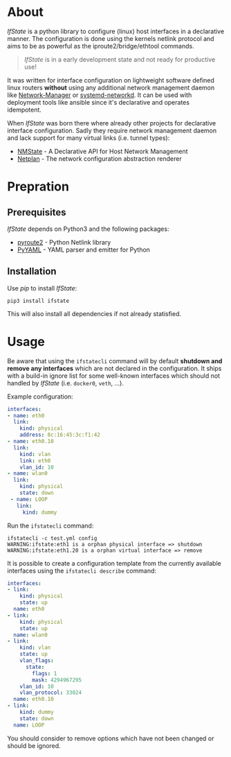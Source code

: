 # About

*IfState* is a python library to configure (linux) host interfaces in a declarative manner. The configuration is done using the kernels netlink protocol and aims to be as powerful as the iproute2/bridge/ethtool commands.

> *IfState* is in a early development state and not ready for productive use!

It was written for interface configuration on lightweight software defined linux routers **without** using any additional network management daemon like [Network-Manager](https://gitlab.freedesktop.org/NetworkManager/NetworkManager) or [systemd-networkd](https://www.freedesktop.org/software/systemd/man/systemd-networkd.service.html). It can be used with deployment tools like ansible since it's declarative and operates idempotent.

When *IfState* was born there where already other projects for declarative interface configuration. Sadly they require network management daemon and lack support for many virtual links (i.e. tunnel types):
- [NMState](https://nmstate.io) - A Declarative API for Host Network Management
- [Netplan](https://netplan.io) - The network configuration abstraction renderer



# Prepration

## Prerequisites

*IfState* depends on Python3 and the following packages:
- [pyroute2](https://pyroute2.org/) - Python Netlink library
- [PyYAML](https://pyyaml.org/) - YAML parser and emitter for Python


## Installation

Use *pip* to install *IfState*:

```
pip3 install ifstate
```

This will also install all dependencies if not already statisfied.


# Usage

Be aware that using the `ifstatecli` command will by default **shutdown and remove any interfaces** which are not declared in the configuration. It ships with a build-in ignore list for some well-known interfaces which should not handled by *IfState* (i.e. `docker0`, `veth`, ...).

Example configuration:

```yaml
interfaces:
- name: eth0
  link:
    kind: physical
    address: 8c:16:45:3c:f1:42
- name: eth0.10
  link:
    kind: vlan
    link: eth0
    vlan_id: 10
- name: wlan0
  link:
    kind: physical
    state: down
 - name: LOOP
   link:
     kind: dummy
```

Run the `ifstatecli` command:

```
ifstatecli -c test.yml config
WARNING:ifstate:eth1 is a orphan physical interface => shutdown
WARNING:ifstate:eth1.20 is a orphan virtual interface => remove
```

It is possible to create a configuration template from the currently available interfaces using the `ifstatecli describe` command:

```yaml
interfaces:
- link:
    kind: physical
    state: up
  name: eth0
- link:
    kind: physical
    state: up
  name: wlan0
- link:
    kind: vlan
    state: up
    vlan_flags:
      state:
        flags: 1
        mask: 4294967295
    vlan_id: 10
    vlan_protocol: 33024
  name: eth0.10
- link:
    kind: dummy
    state: down
  name: LOOP
```

You should consider to remove options which have not been changed or should be ignored.
